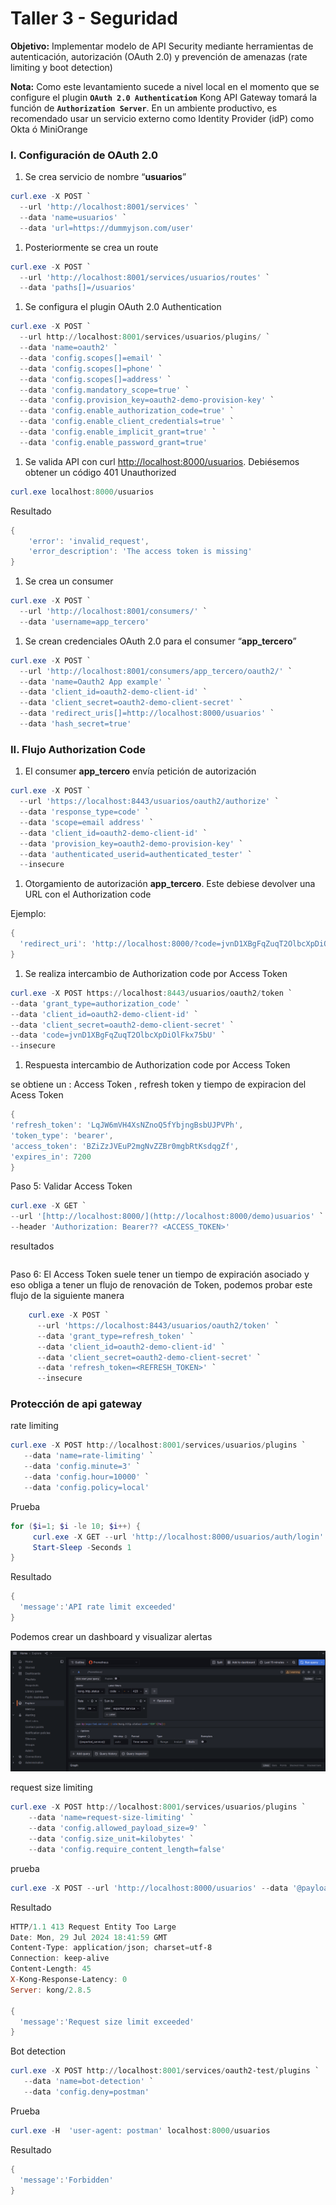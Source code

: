 # Taller 3 - Seguridad

**Objetivo:** Implementar modelo de API Security mediante herramientas de autenticación, autorización (OAuth 2.0) y prevención de amenazas (rate limiting y boot detection)

**Nota:** Como este levantamiento sucede a nivel local en el momento que se configure el plugin **`OAuth 2.0 Authentication`** Kong API Gateway tomará la función de **`Authorization Server`**. En un ambiente productivo, es recomendado usar un servicio externo como Identity Provider (idP) como Okta ó MiniOrange

### I. Configuración de OAuth 2.0

1. Se crea servicio de nombre “**usuarios**”

```powershell
curl.exe -X POST `
  --url 'http://localhost:8001/services' `
  --data 'name=usuarios' `
  --data 'url=https://dummyjson.com/user'
```

1. Posteriormente se crea un route 

```powershell
curl.exe -X POST `
  --url 'http://localhost:8001/services/usuarios/routes' `
  --data 'paths[]=/usuarios'
```

1. Se configura el plugin OAuth 2.0 Authentication

```powershell
curl.exe -X POST `
  --url http://localhost:8001/services/usuarios/plugins/ `
  --data 'name=oauth2' `
  --data 'config.scopes[]=email' `
  --data 'config.scopes[]=phone' `
  --data 'config.scopes[]=address' `
  --data 'config.mandatory_scope=true' `
  --data 'config.provision_key=oauth2-demo-provision-key' `
  --data 'config.enable_authorization_code=true' `
  --data 'config.enable_client_credentials=true' `
  --data 'config.enable_implicit_grant=true' `
  --data 'config.enable_password_grant=true'
```

1. Se valida API con curl [http://localhost:8000/usuarios](http://localhost:8000/usuarios). Debiésemos obtener un código 401 Unauthorized

```powershell
curl.exe localhost:8000/usuarios
```

Resultado

```powershell
{
    'error': 'invalid_request',
    'error_description': 'The access token is missing'
}
```

1. Se crea un consumer

```powershell
curl.exe -X POST `
  --url 'http://localhost:8001/consumers/' `
  --data 'username=app_tercero'
```

1. Se crean credenciales OAuth 2.0 para el consumer “**app_tercero**”

```powershell
curl.exe -X POST `
  --url 'http://localhost:8001/consumers/app_tercero/oauth2/' `
  --data 'name=Oauth2 App example' `
  --data 'client_id=oauth2-demo-client-id' `
  --data 'client_secret=oauth2-demo-client-secret' `
  --data 'redirect_uris[]=http://localhost:8000/usuarios' `
  --data 'hash_secret=true'
```

### II. Flujo Authorization Code

1. El consumer **app_tercero** envía petición de autorización  

```powershell
curl.exe -X POST `
  --url 'https://localhost:8443/usuarios/oauth2/authorize' `
  --data 'response_type=code' `
  --data 'scope=email address' `
  --data 'client_id=oauth2-demo-client-id' `
  --data 'provision_key=oauth2-demo-provision-key' `
  --data 'authenticated_userid=authenticated_tester' `
  --insecure
```

1. Otorgamiento de autorización **app_tercero**. Este debiese devolver una URL con el Authorization code 

Ejemplo:

```powershell
{
  'redirect_uri': 'http://localhost:8000/?code=jvnD1XBgFqZuqT2OlbcXpDiOlFkx75bU'
}
```

1. Se realiza intercambio de Authorization code por Access Token

```powershell
curl.exe -X POST https://localhost:8443/usuarios/oauth2/token `
--data 'grant_type=authorization_code' `
--data 'client_id=oauth2-demo-client-id' `
--data 'client_secret=oauth2-demo-client-secret' `
--data 'code=jvnD1XBgFqZuqT2OlbcXpDiOlFkx75bU' `
--insecure
```

1. Respuesta  intercambio de  Authorization code por  Access Token

se obtiene un :   Access Token , refresh token y tiempo de expiracion del Acess Token

```powershell
{
'refresh_token': 'LqJW6mVH4XsNZnoQ5fYbjngBsbUJPVPh',
'token_type': 'bearer',
'access_token': 'BZiZzJVEuP2mgNvZZBr0mgbRtKsdqgZf',
'expires_in': 7200
}
```

Paso 5:  Validar  Access Token

```powershell
curl.exe -X GET `
--url '[http://localhost:8000/](http://localhost:8000/demo)usuarios' `
--header 'Authorization: Bearer?? <ACCESS_TOKEN>'
```

resultados

```powershell

```

Paso 6:  El Access Token suele tener un tiempo de expiración asociado y eso obliga a tener un flujo de renovación de Token, podemos probar este flujo de la siguiente manera 

```powershell
	curl.exe -X POST `
	  --url 'https://localhost:8443/usuarios/oauth2/token' `
	  --data 'grant_type=refresh_token' `
	  --data 'client_id=oauth2-demo-client-id' `
	  --data 'client_secret=oauth2-demo-client-secret' `
	  --data 'refresh_token=<REFRESH_TOKEN>' `
	  --insecure

```

### Protección de api gateway

rate limiting

```powershell
curl.exe -X POST http://localhost:8001/services/usuarios/plugins `
   --data 'name=rate-limiting' `
   --data 'config.minute=3' `
   --data 'config.hour=10000' `
   --data 'config.policy=local'
```

Prueba 

```powershell
for ($i=1; $i -le 10; $i++) {
     curl.exe -X GET --url 'http://localhost:8000/usuarios/auth/login' --header 'Authorization: Bearer token'
     Start-Sleep -Seconds 1
}
```

Resultado

```powershell
{
  'message':'API rate limit exceeded'
}
```

Podemos crear un dashboard y visualizar alertas

![Untitled](images/Untitled.png)

request size limiting

```powershell
curl.exe -X POST http://localhost:8001/services/usuarios/plugins `
    --data 'name=request-size-limiting' `
    --data 'config.allowed_payload_size=9' `
    --data 'config.size_unit=kilobytes' `
    --data 'config.require_content_length=false' 
```

prueba

```powershell
curl.exe -X POST --url 'http://localhost:8000/usuarios' --data '@payload.json' --header 'Authorization: Bearer YJ3NKhFGxbd1wbvul8oXfQO26xejffWw'
```

Resultado 

```powershell
HTTP/1.1 413 Request Entity Too Large
Date: Mon, 29 Jul 2024 18:41:59 GMT
Content-Type: application/json; charset=utf-8
Connection: keep-alive
Content-Length: 45
X-Kong-Response-Latency: 0
Server: kong/2.8.5

{
  'message':'Request size limit exceeded'
}
```

Bot detection

```powershell
curl.exe -X POST http://localhost:8001/services/oauth2-test/plugins `
   --data 'name=bot-detection' `
   --data 'config.deny=postman'
```

Prueba

```powershell
curl.exe -H  'user-agent: postman' localhost:8000/usuarios
```

Resultado

```powershell
{
  'message':'Forbidden'
}
```

